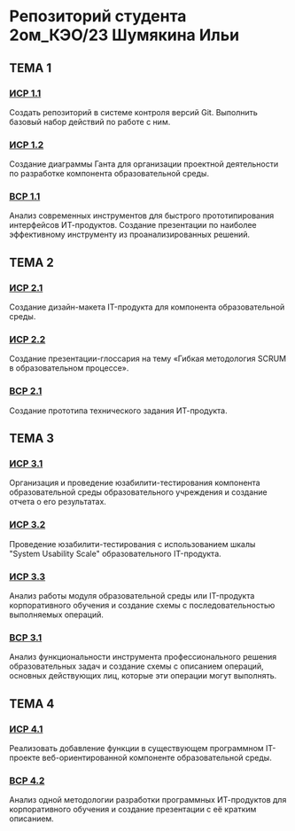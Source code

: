 # Репозиторий студента 2ом_КЭО/23 Шумякина Ильи
## ТЕМА 1

### [ИСР 1.1](/1/ISR1_1.png)
Создать репозиторий в системе контроля версий Git. Выполнить базовый набор действий по работе с ним.
 
### [ИСР 1.2](/1/ISR_1.2)
Создание диаграммы Ганта для организации проектной деятельности по разработке компонента образовательной среды.

### [ВСР 1.1](/1/VSR1_1.pdf)
Анализ современных инструментов для быстрого прототипирования интерфейсов ИТ-продуктов. Создание презентации по наиболее эффективному инструменту из проанализированных решений.

## ТЕМА 2

### [ИСР 2.1](/2/ISR2_1.pdf)
Создание дизайн-макета IT-продукта для компонента образовательной среды.

### [ИСР 2.2](/2/ISR2_2.pdf)
Создание презентации-глоссария на тему «Гибкая методология SCRUM в образовательном процессе».

### [ВСР 2.1](/2/VSR2_1.pdf)
Создание прототипа технического задания ИТ-продукта.

## ТЕМА 3

### [ИСР 3.1](/3/ISR3_1.pdf)
Организация и проведение юзабилити-тестирования компонента образовательной среды образовательного учреждения и создание отчета о его результатах.
 
### [ИСР 3.2](/3/ISR3_2.pdf)
Проведение юзабилити-тестирования с использованием шкалы "System Usability Scale" образовательного IT-продукта.

### [ИСР 3.3](/3/ISR3_3.pdf)
Анализ работы модуля образовательной среды или IT-продукта корпоративного обучения и создание схемы с последовательностью выполняемых операций.

### [ВСР 3.1](/3/VSR3_1.pdf)
Анализ функциональности инструмента профессионального решения образовательных задач и создание схемы с описанием операций, основных действующих лиц, которые эти операции могут выполнять. 

## ТЕМА 4

### [ИСР 4.1](/4/ISR4_1.pdf)
Реализовать добавление функции в существующем программном IT-проекте веб-ориентированной компоненте образовательной среды.
### [ВСР 4.2](/4/ISR4_2.pdf)
Анализ одной методологии разработки программных ИТ-продуктов для корпоративного обучения и создание презентации с её кратким описанием.
